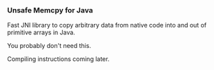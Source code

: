 ### Unsafe Memcpy for Java

Fast JNI library to copy arbitrary data from native code into and out of primitive arrays in Java.

You probably don't need this.

Compiling instructions coming later.